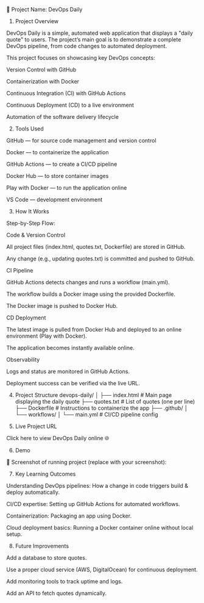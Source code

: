 📌 Project Name: DevOps Daily
1. Project Overview

DevOps Daily is a simple, automated web application that displays a "daily quote" to users.
The project’s main goal is to demonstrate a complete DevOps pipeline, from code changes to automated deployment.

This project focuses on showcasing key DevOps concepts:

Version Control with GitHub

Containerization with Docker

Continuous Integration (CI) with GitHub Actions

Continuous Deployment (CD) to a live environment

Automation of the software delivery lifecycle

2. Tools Used

GitHub — for source code management and version control

Docker — to containerize the application

GitHub Actions — to create a CI/CD pipeline

Docker Hub — to store container images

Play with Docker — to run the application online

VS Code — development environment

3. How It Works

Step-by-Step Flow:

Code & Version Control

All project files (index.html, quotes.txt, Dockerfile) are stored in GitHub.

Any change (e.g., updating quotes.txt) is committed and pushed to GitHub.

CI Pipeline

GitHub Actions detects changes and runs a workflow (main.yml).

The workflow builds a Docker image using the provided Dockerfile.

The Docker image is pushed to Docker Hub.

CD Deployment

The latest image is pulled from Docker Hub and deployed to an online environment (Play with Docker).

The application becomes instantly available online.

Observability

Logs and status are monitored in GitHub Actions.

Deployment success can be verified via the live URL.

4. Project Structure
devops-daily/
│
├── index.html       # Main page displaying the daily quote
├── quotes.txt       # List of quotes (one per line)
├── Dockerfile       # Instructions to containerize the app
├── .github/
│    └── workflows/
│         └── main.yml  # CI/CD pipeline config

5. Live Project URL

Click here to view DevOps Daily online
 🌐

6. Demo

📸 Screenshot of running project (replace with your screenshot):

7. Key Learning Outcomes

Understanding DevOps pipelines: How a change in code triggers build & deploy automatically.

CI/CD expertise: Setting up GitHub Actions for automated workflows.

Containerization: Packaging an app using Docker.

Cloud deployment basics: Running a Docker container online without local setup.

8. Future Improvements

Add a database to store quotes.

Use a proper cloud service (AWS, DigitalOcean) for continuous deployment.

Add monitoring tools to track uptime and logs.

Add an API to fetch quotes dynamically.
